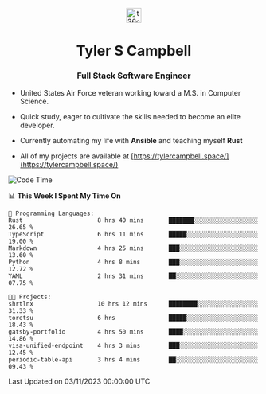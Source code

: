 <p align="center">
<a href="https://www.linkedin.com/in/t36campbell" target="blank"><img align="center" src="https://ik.imagekit.io/t36campbell/Portfolio/linkedin.png.original_m8bbGgPh6.png" alt="t36campbell" height="30" width="30" /></a>
</p>
<h1 align="center">Tyler S Campbell</h1>
<h3 align="center">Full Stack Software Engineer</h3>

* United States Air Force veteran working toward a M.S. in Computer Science.

* Quick study, eager to cultivate the skills needed to become an elite developer.

* Currently automating my life with **Ansible** and teaching myself **Rust**

* All of my projects are available at [https://tylercampbell.space/](https://tylercampbell.space/)

<!--START_SECTION:waka-->
![Code Time](http://img.shields.io/badge/Code%20Time-2%2C958%20hrs%2037%20mins-blue)

📊 **This Week I Spent My Time On** 

```text
💬 Programming Languages: 
Rust                     8 hrs 40 mins       ███████░░░░░░░░░░░░░░░░░░   26.65 % 
TypeScript               6 hrs 11 mins       █████░░░░░░░░░░░░░░░░░░░░   19.00 % 
Markdown                 4 hrs 25 mins       ███░░░░░░░░░░░░░░░░░░░░░░   13.60 % 
Python                   4 hrs 8 mins        ███░░░░░░░░░░░░░░░░░░░░░░   12.72 % 
YAML                     2 hrs 31 mins       ██░░░░░░░░░░░░░░░░░░░░░░░   07.75 % 

🐱‍💻 Projects: 
shrtlnx                  10 hrs 12 mins      ████████░░░░░░░░░░░░░░░░░   31.33 % 
toretsu                  6 hrs               █████░░░░░░░░░░░░░░░░░░░░   18.43 % 
gatsby-portfolio         4 hrs 50 mins       ████░░░░░░░░░░░░░░░░░░░░░   14.86 % 
visa-unified-endpoint    4 hrs 3 mins        ███░░░░░░░░░░░░░░░░░░░░░░   12.45 % 
periodic-table-api       3 hrs 4 mins        ██░░░░░░░░░░░░░░░░░░░░░░░   09.43 % 
```


 Last Updated on 03/11/2023 00:00:00 UTC
<!--END_SECTION:waka-->
